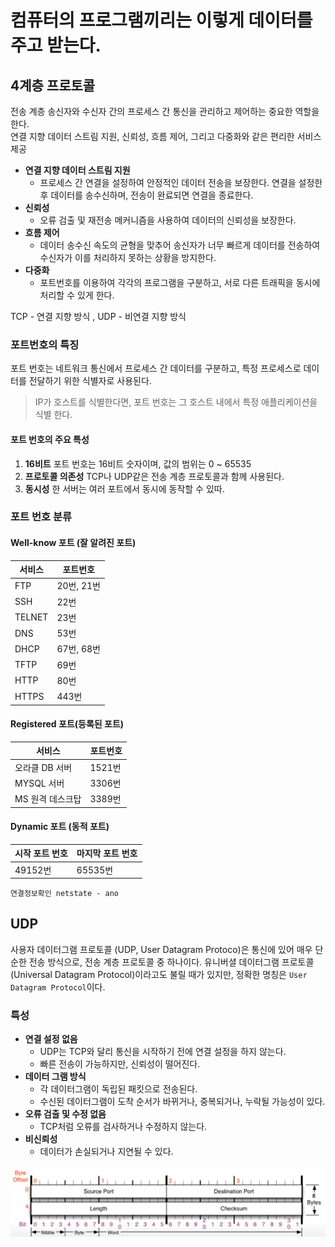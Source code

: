 # 컴퓨터의 프로그램끼리는 이렇게 데이터를 주고 받는다.

## 4계층 프로토콜

전송 계층 송신자와 수신자 간의 프로세스 간 통신을 관리하고 제어하는 중요한 역할을 한다.  
연결 지향 데이터 스트림 지원, 신뢰성, 흐름 제어, 그리고 다중화와 같은 편리한 서비스 제공

- **연결 지향 데이터 스트림 지원**
  - 프로세스 간 연결을 설정하여 안정적인 데이터 전송을 보장한다. 연결을 설정한 후 데이터를 송수신하며, 전송이 완료되면 연결을 종료한다.
- **신뢰성**
  - 오류 검출 및 재전송 메커니즘을 사용하여 데이터의 신뢰성을 보장한다.
- **흐름 제어**
  - 데이터 송수신 속도의 균형을 맞추어 송신자가 너무 빠르게 데이터를 전송하여 수신자가 이를 처리하지 못하는 상황을 방지한다.
- **다중화**
  - 포트번호를 이용하여 각각의 프로그램을 구분하고, 서로 다른 트래픽을 동시에 처리할 수 있게 한다.

TCP - 연결 지향 방식 , UDP - 비연결 지향 방식

### 포트번호의 특징

포트 번호는 네트워크 통신에서 프로세스 간 데이터를 구분하고, 특정 프로세스로 데이터를 전달하기 위한 식별자로 사용된다.

> IP가 호스트를 식별한다면, 포트 번호는 그 호스트 내에서 특정 애플리케이션을 식별 한다.

#### 포트 번호의 주요 특성

1. **16비트** 포트 번호는 16비트 숫자이며, 값의 범위는 0 ~ 65535
2. **프로토콜 의존성** TCP나 UDP같은 전송 계층 프로토콜과 함께 사용된다.
3. **동시성** 한 서버는 여러 포트에서 동시에 동작할 수 있따.

### 포트 번호 분류

#### Well-know 포트 (잘 알려진 포트)

| 서비스 | 포트번호   |
| ------ | ---------- |
| FTP    | 20번, 21번 |
| SSH    | 22번       |
| TELNET | 23번       |
| DNS    | 53번       |
| DHCP   | 67번, 68번 |
| TFTP   | 69번       |
| HTTP   | 80번       |
| HTTPS  | 443번      |

#### Registered 포트(등록된 포트)

| 서비스           | 포트번호 |
| ---------------- | -------- |
| 오라클 DB 서버   | 1521번   |
| MYSQL 서버       | 3306번   |
| MS 원격 데스크탑 | 3389번   |

#### Dynamic 포트 (동적 포트)

| 시작 포트 번호 | 마지막 포트 번호 |
| -------------- | ---------------- |
| 49152번        | 65535번          |

`연결정보확인 netstate - ano`

## UDP 

사용자 데이터그램 프로토콜 (UDP, User Datagram Protoco)은 통신에 있어 매우 단순한 전송 방식으로, 전송 계층 프로토콜 중 하나이다. 유니버셜 데이터그램 프로토콜(Universal Datagram Protocol)이라고도 불릴 때가 있지만, 정확한 명칭은 `User Datagram Protocol`이다. 

### 특성 

- **연결 설정 없음**
  - UDP는 TCP와 달리 통신을 시작하기 전에 연결 설정을 하지 않는다.
  - 빠른 전송이 가능하지만, 신뢰성이 떨어진다.
- **데이터 그램 방식**
  - 각 데이터그램이 독립된 패킷으로 전송된다.
  - 수신된 데이터그램이 도착 순서가 바뀌거나, 중복되거나, 누락될 가능성이 있다.
- **오류 검출 및 수정 없음** 
  - TCP처럼 오류를 검사하거나 수정하지 않는다.
- **비신뢰성**
  - 데이터가 손실되거나 지연될 수 있다.

![udp](/dev/network/udp.png)
